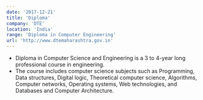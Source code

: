 ```yaml
---
date: '2017-12-21'
title: 'Diploma'
company: 'DTE'
location: 'India'
range: 'Diploma in Computer Engineering'
url: 'http://www.dtemaharashtra.gov.in'
---
```


- Diploma in Computer Science and Engineering is a 3 to 4-year long professional course in engineering.
- The course includes computer science subjects such as Programming, Data structures, Digital logic, Theoretical computer science, Algorithms, Computer networks, Operating systems, Web technologies, and Databases and Computer Architecture.

